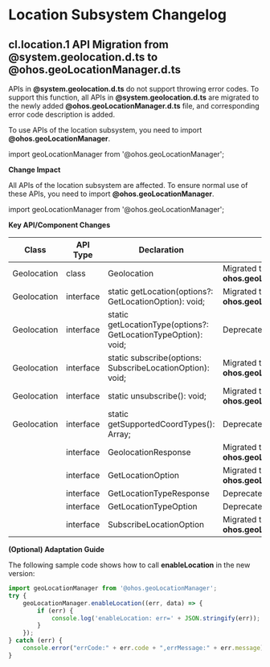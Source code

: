 # Location Subsystem Changelog

## cl.location.1 API Migration from @system.geolocation.d.ts to @ohos.geoLocationManager.d.ts

APIs in **@system.geolocation.d.ts** do not support throwing error codes. To support this function, all APIs in **@system.geolocation.d.ts** are migrated to the newly added **@ohos.geoLocationManager.d.ts** file, and corresponding error code description is added.

To use APIs of the location subsystem, you need to import **@ohos.geoLocationManager**.

import geoLocationManager from '@ohos.geoLocationManager';


**Change Impact**

All APIs of the location subsystem are affected. To ensure normal use of these APIs, you need to import **@ohos.geoLocationManager**.

import geoLocationManager from '@ohos.geoLocationManager';

**Key API/Component Changes**

| Class| API Type| Declaration| Change Type| 
|  -- | -- | -- | -- |
|Geolocation| class | Geolocation | Migrated to **@ohos.geoLocationManager.d.ts** and replaced by **ohos.geoLocationManager/geoLocationManager**.| 
|Geolocation| interface | static getLocation(options?: GetLocationOption): void; | Migrated to **@ohos.geoLocationManager.d.ts** and replaced by **ohos.geoLocationManager/geoLocationManager.getCurrentLocation**.| 
|Geolocation| interface | static getLocationType(options?: GetLocationTypeOption): void; | Deprecated.| 
|Geolocation| interface | static subscribe(options: SubscribeLocationOption): void; |  Migrated to **@ohos.geoLocationManager.d.ts** and replaced by **ohos.geoLocationManager/geoLocationManager.on#event:locationChange**.| 
|Geolocation| interface | static unsubscribe(): void; |  Migrated to **@ohos.geoLocationManager.d.ts** and replaced by **ohos.geoLocationManager/geoLocationManager.off#event:locationChange**.| 
|Geolocation| interface | static getSupportedCoordTypes(): Array<string>; |  Deprecated.| 
|| interface | GeolocationResponse| Migrated to **@ohos.geoLocationManager.d.ts** and replaced by **ohos.geoLocationManager/geoLocationManager.Location**.| 
|| interface | GetLocationOption | Migrated to **@ohos.geoLocationManager.d.ts** and replaced by **ohos.geoLocationManager/geoLocationManager.CurrentLocationRequest**.| 
|| interface | GetLocationTypeResponse | Deprecated.| 
|| interface | GetLocationTypeOption | Deprecated.| 
|| interface | SubscribeLocationOption | Migrated to **@ohos.geoLocationManager.d.ts** and replaced by **ohos.geoLocationManager/geoLocationManager.LocationRequest**.| 


**(Optional) Adaptation Guide**

The following sample code shows how to call **enableLocation** in the new version:

  ```ts
  import geoLocationManager from '@ohos.geoLocationManager';
  try {
      geoLocationManager.enableLocation((err, data) => {
          if (err) {
              console.log('enableLocation: err=' + JSON.stringify(err));
          }
      });
  } catch (err) {
      console.error("errCode:" + err.code + ",errMessage:" + err.message);
  }
  ```
